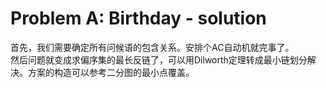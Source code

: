 

# Problem A: Birthday - solution

首先，我们需要确定所有问候语的包含关系。安排个AC自动机就完事了。  
然后问题就变成求偏序集的最长反链了，可以用Dilworth定理转成最小链划分解决。方案的构造可以参考二分图的最小点覆盖。  
  
  

